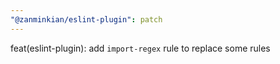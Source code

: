 ```yaml
---
"@zanminkian/eslint-plugin": patch
---
```


feat(eslint-plugin): add `import-regex` rule to replace some rules
